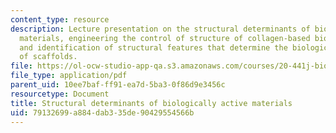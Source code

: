 ```yaml
---
content_type: resource
description: Lecture presentation on the structural determinants of biologically active
  materials, engineering the control of structure of collagen-based biomaterials,
  and identification of structural features that determine the biological activity
  of scaffolds.
file: https://ol-ocw-studio-app-qa.s3.amazonaws.com/courses/20-441j-biomaterials-tissue-interactions-fall-2009/79132699a884dab335de90429554566b_MIT20_441JF09_lec10_iy.pdf
file_type: application/pdf
parent_uid: 10ee7baf-ff91-ea7d-5ba3-0f86d9e3456c
resourcetype: Document
title: Structural determinants of biologically active materials
uid: 79132699-a884-dab3-35de-90429554566b
---
```


